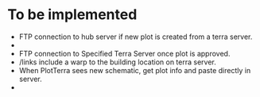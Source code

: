 # To be implemented

* FTP connection to hub server if new plot is created from a terra server.
*   
* FTP connection to Specified Terra Server once plot is approved.
* /links include a warp to the building location on terra server.
* When PlotTerra sees new schematic, get plot info and paste directly in server.
* 